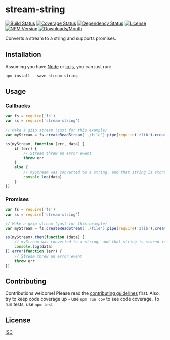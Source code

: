 # stream-string

[![Build Status](https://img.shields.io/travis/jamescostian/stream-string.svg?style=flat)](https://travis-ci.org/jamescostian/stream-string)
[![Coverage Status](https://img.shields.io/coveralls/jamescostian/stream-string.svg?style=flat)](https://coveralls.io/r/jamescostian/stream-string?branch=master)
[![Dependency Status](https://img.shields.io/gemnasium/jamescostian/stream-string.svg?style=flat)](https://gemnasium.com/jamescostian/stream-string)
[![License](https://img.shields.io/npm/l/stream-string.svg?style=flat)](https://github.com/jamescostian/stream-string/blob/master/LICENSE)
[![NPM Version](https://img.shields.io/npm/v/stream-string.svg?style=flat)](https://www.npmjs.com/package/stream-string)
[![Downloads/Month](https://img.shields.io/npm/dm/stream-string.svg?style=flat)](https://www.npmjs.com/package/stream-string)

Converts a stream to a string and supports promises.

## Installation

Assuming you have [Node](http://nodejs.org) or [io.js](http://iojs.org), you can just run:

```
npm install --save stream-string
```

## Usage

### Callbacks

```js
var fs = require('fs')
var ss = require('stream-string')

// Make a gzip stream (just for this example)
var myStream = fs.createReadStream('./file').pipe(require('zlib').createGzip())

ss(myStream, function (err, data) {
    if (err) {
        // Stream threw an error event
        throw err
    }
    else {
        // myStream was converted to a string, and that string is stored in data
        console.log(data)
    }
})
```

### Promises

```js
var fs = require('fs')
var ss = require('stream-string')

// Make a gzip stream (just for this example)
var myStream = fs.createReadStream('./file').pipe(require('zlib').createGzip())

ss(myStream).then(function (data) {
    // myStream was converted to a string, and that string is stored in data
    console.log(data)
}).error(function (err) {
    // Stream threw an error event
    throw err
})
```

## Contributing

Contributions welcome! Please read the [contributing guidelines](CONTRIBUTING.md) first. Also, try to keep code coverage up - use `npm run cov` to see code coverage. To run tests, use `npm test`

## License

[ISC](LICENSE)
